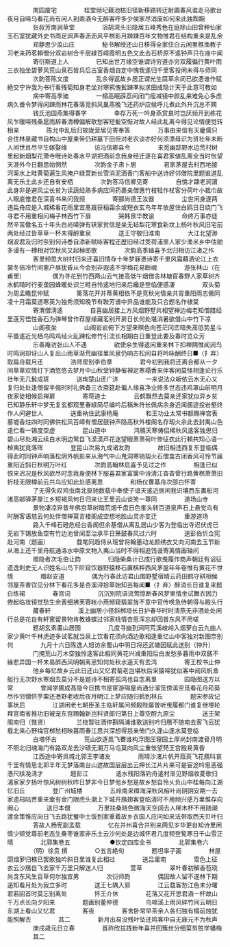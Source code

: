 <!-- { "loadSidebar": true } -->
　　
　　南园废宅
　　
　　桂堂倾圮藕池枯旧径新移路转迂射圃春风谁走马歌台夜月自啼乌看花尚有闲人到索酒今无醉客呼多少侯家尽消废如何来此独踟蹰
　　
　　张叔芳南涧草堂
　　
　　浴鹄湾头旧隐居五峰秀色在庭除山田曾种仙家玉石室犹藏外史书雨足涧声春沥沥风平桞影月踈踈百年文物惟君在结构重来是乱余
　　
　　郑静思少监山庄
　　
　　秘书解绶还山日移得全家住白云闲里樵渔教子习老来药茗頼僧分双岩树合千层緑百嶂霞明五色文此去石桥原不逺钟声只在座中闻
　　
　　寄衍斯道上人
　　
　　已知出世万缘空谁谓诗穷道亦穷双履徧行黄叶雨三衣独坐碧萝风荒山泉石皆兵后古室香烟自定中愧我逺归千里客投闲未得与师同
　　
　　次韵答陈文度
　　
　　乱余得返故乡居正谓光生腐草余闵已欲慿谁作赋絶交宁许我为书行看残菊知身老坐对寒鸦愧鬂踈凖拟求田成隐计天于此意可教如
　　
　　病中寄高季廸
　　
　　一榻高眠薜荔间闭门瘦减镜中颜乱来难免心多虑病久畨令梦得闲踈雨林花春落竞斜风巢燕晚飞还药炉应候呼儿煮此外升沉总不闗
　　
　　钱氏池园燕集得春字
　　
　　幸存万死一吟身燕赏良时岂厌频开到栋花风乍暖啼残桑扈雨辞春清樽偏解欹愁客短髪空惭对故人经此乱离今得见论情便觉转相亲
　　
　　陈允中乱后归故陇营居见寄奉答
　　
　　万事由来信有天癯儒只合住林泉藏书自构山中屋束带仍耕墓下田但对老农谈亦好何须漂母识为贤壮年未断人间世且尽平生嫁娶缘
　　
　　访冯信卿县令
　　
　　来觅幽踪野水边荒村树里起新烟梨花萧寺哦诗处春水平湖把酒前念我身经迁逐在喜君家値乱离全当时怅望天涯外今日翻思始惘然
　　
　　次韵金子肃卜居
　　
　　君家茅屋去村西地接河渠水上畦黄菊遍生风掩户緑萱新长雪消泥酒香门客船中送诗好邻僧院里题谁道乱离无乐土此乡还自有安栖
　　
　　次韵答冯信卿见寄
　　
　　自愧才踈老涧濵此身非是避风尘长贫为读蔬经熟多病应同药裹亲僧惠竹枝轻作杖客分荷叶小裁巾故人眼底惟君在深喜书来问我频
　　
　　寄郦尚德王汝器
　　
　　尘世闲身遂两违扁舟应是入城稀看花雨里宜髙屐获稲霜余或短衣玄鸟年年依屋住白鸥日日绕门飞寻君不用重相问梅子林西竹下扉
　　
　　哭韩景华教谕
　　
　　命终万事亦徒然辛苦儌名五十年头白尚嗟弹有铗家贫信是坐无毡梨花寒食新坟上杨叶秋风旧宅前两处经过皆草草一杯未得酹重泉
　　
　　送王守敬归淮南
　　
　　大江北望渺烟波君及归时奈别何诗巻自添新赋咏客程还歴旧经过芰荷浦里人家少渔米乡中估舶多谩有一樽相对饮秋风又起棹郎歌
　　
　　次韵高季廸喜予北归相访江渚之作
　　
　　客里频思大树村归来还喜旧情存十年梦寐慿诗寄千里风霜藉酒论江上衣裳冬倍冷竹间窻户昼犹昏从今会别非遐逺不学梅花易断魂
　　
　　游张林山（在甫里）
　　
　　偶为寻花到竹西两山云气接高低午烟僧舎林塘窅春野人家草树齐水鹤晴时行麦垄园蜂暖处识兰畦自怜逺地归来后纔是登临便感凄
　　
　　双头菊为周孟瞻昆仲赋
　　
　　篱落花开并蒂黄相依不是竞秋光情亲共冐重阳雨志傲同凌十月霜莫道寒英为独秀须知晚节有聫芳谱中异品谁能及只合题名作棣棠
　　
　　寄渭僧淸逺
　　
　　自喜幽居接上方风烟野墅共相望禅边梅老知僧腊经里莲芳悟性香石为弹琴曾作荐屋缘藏茗别开房日长何处堪消暑欲借山中竹下凉
　　
　　山阁夜坐
　　
　　山阁岩岩俯下方望来暝色向苍茫冈峦暗失髙低势星斗平埀逺近光栖鸟鸣鸡经火乱踈松修竹引流长相期白日重登此要及春时览众芳
　　
　　乐善庵访张山人不遇
　　
　　欲使余生得逺闲重来林下扣禅闗惟闻涧鸟时鸣涧却讶山人复出山雨草渐荒幽径里风泉仍响古松间自将吟咏酬终日■〈扌弃〉取扁舟载月还
　　
　　浩师房别李伯章
　　
　　君今初到我将还离合都从一夕间草草欢情灯下酒悠悠去梦月中山秋堂钟静催禅定寒榻香来伴客闲莫怪相逢论行乐壮年无几鬂成斑
　　
　　送珣楚山还广济
　　
　　一来说法众皈依云水无心又复归处处逢僧留半偈时时礼佛备三衣斋筵赴徧人缘喜净业修多世态违鸡罩山前明月夜家徒相候启禅扉
　　
　　寄蒋道士
　　
　　云鹤飘然去莫亲还家犹似异乡贫已知静乐轩中梦无复玄都观里春緑简尽编吟后稿朱符长佩病余身近闻劔迹投岩壑终作人间避世人
　　
　　送重衲住武康杨庵
　　
　　和王功业太常书额赐禅宫表墓墟香炷四时同佛供松风百嶂有僧居鼓钟声隐高秋外楼阁名存刼火余此去封禺山色逺伫看一锡度空虚
　　
　　昆山道中
　　
　　鸿鴈天寒俦侣稀秋风逺客独思归碧山尽处湘云续白水明边鹭自飞漠漠芦花迷望眼萧萧荷叶惨征衣此行頼共知心语一棹夷犹竟落晖
　　
　　登昆山次易九成诸友韵
　　
　　故旧相违西复东登临偶得此时同钟声响落松阴外帆影来从海气中山鬼洞寒销刼火石僧龛古闭香风可怜节届重阳近斜日秋明万叶红
　　
　　次韵高翰林启喜予见过之作
　　
　　相逢已似恨来迟况是秋风欲尽时念我身便林下服喜君家富箧中诗淸江杳杳曾行路黄桞萧萧旧折枝无限樽前云共鸟应知此处感离思
　　
　　和杨仪曹基舟次邵白怀寄
　　
　　了无得失叹鸡虫南北驱驰数载中奉使子谙天逺近居闲我识壤西东畵船河渚高邮驿茅屋江乡短褐风何日归来让王里云山谈笑一尊同
　　
　　道场山寺
　　
　　景物凄凉异昔年佛宫草树暗荒烟千盘日色峯头转百道泉声石上悬觉鸟有时酬客语慈云何处伴僧禅莫言楼阁成空想地胜山灵亦变迁
　　
　　重游道场
　　
　　路入千峰石磴危经台香阁但余基僧从离乱居山少客为登临出寺迟伏虎已无岩下锡放鱼空有竹边池曾闻至治承平日箫鼓春风过六时
　　
　　送彭伯忻佥宪赴河南（题画）
　　
　　载笔同趋侍从班曾将翰墨动龙颜绣衣又向河南去玉节新从海上还千里舟航通洛水中原文物入夷山当时不得相追饯谩寄离情画轴间
　　
　　赠隐者次毛伯让韵
　　
　　归隐柴桑计已成行歌曵履作商声朝廷有诏征遗逸刺史无人识姓名山鸟下阶窥饮器野猿移石置棋枰西风茅屋年年卷惟有黄花不世情
　　
　　赠赵安道
　　
　　偶为行春此访君山围野墅宿晴云药田鹤守耕相候邻屋茶香饮见分林下看花多是杏溪浔拾草始知芸每闻■〈扌弃〉醉消长日谁复来题白练裙
　　
　　春宫词
　　
　　沉沉别院语流莺惊断春风梦里情坐试舞衣因力倦起临妆镜觉愁生余香细拂芙蓉帐小燕频窥翡翠旌不意中官传唤急侍朝得与殿头行
　　
　　藏春轩
　　
　　溪上幽居小径斜桞垣长日护春华时时淸燕无非酒处处闲行总是花自有轩窻留景物肯教蜂蝶过邻家桃情杏思浑忘却回首东风不用嗟
　　
　　题胡玄素畵山居图
　　
　　几度寻幽到涧阿荒溪峻岭入烟萝白云九曲人家少黄叶千林虎迹多试茗就当泉上饮看花须向酒边歌相逢重忆山中客独对新图奈别何
　　
　　九月十六日陈逸人旭访余蜀山中明日将还武塘因赋此送别（仲升）
　　
　　门掩荒山万木空独怜逺客此相同黄花兴减重阳后白发愁多暮雨中双劔不縁悲异国一杯未易醉西风明朝离思知何处秋水遥天有去鸿
　　
　　寄王校书止仲
　　
　　他乡每忆故乡云此日还山又忆君菊老岂堪秋后采猿啼犹似客中闻风帆渔艇行无次野水寒烟去莫分不是题诗不相寄孤鸿也自念离羣
　　
　　园隐图送方以常
　　
　　曾闻学圃成髙隐今日携书是宦游隔屋尚通分溜笕傍溪空觅看花舟菘葵尽作邻僧供芋栗还慿野老收后夜月明江上梦应随归鹤到林丘
　　
　　题宋参政记事状后
　　
　　江湖闲老七朝臣圣主临轩属问频殿陛屡曽听曵履都门谁复继埋轮拜官南省推功旧被宠东宫赐翰新岂料贤郎归第日上尊空酹九原尘
　　
　　送王架阁南归（惟贤）
　　
　　兰桡暂驻酒停斟隔浦谁歌送别吟归鴈不随南去客飞云犹载北来心野梅官桞愁相映暮雨春江思共深想得慈亲倚门久逢山逢水莫登临
　　
　　白塔怀古
　　
　　荒山欲逐鳯飞鶱谁构浮图压寝园土厚尚封南渡骨月明不照北归魂海门有路双龙去沙碛无潮万马屯莫向风尘重怅望棾王宫殿易黄昏
　　
　　江西途中寄呉城北郭王李诸友
　　
　　雨晴沙渚片帆开葭菼飞花鴈叫哀千里有情思北郭半年无梦落南台山遮故国层层出云押长江片片来可是宦途吟思恶强慿尺牍凂淸才
　　
　　题彭江
　　
　　逺水残阳落钓舟逺村渐见野烟收菱歌归浦家家夕扬叶惊风树树秋昨日梦非今日梦他乡愁是故乡愁自怜乆负山中桂每向江湖忆旧丘
　　
　　登广州城楼
　　
　　五岭南来瘴海深秋风榕叶尚阴阴安期一去家遗舄陆贾重来槖有金门限虎头潮上下城开鴈翅客登临淸时不用频兴感万里惟存向阙心
　　
　　送日本僧
　　
　　万里扶桑晓色微海天空阔去人稀木杯不用随潮渡金策惟应向日飞去路犹餐中土饭到家重着故乡衣国人应问如来法带取西天贝叶归
　　
　　答故人杨宪副孟载
　　
　　忆在并州喜合并别来两见岁华更自知诗里闲情少顿觉尊前老态生桑枣谁家非乐土云沙何处是边城怀君几度频登覧寒日千山雪正晴
　　
　　北郭集巻五
　　
　　　　●钦定四库全书
　　
　　北郭集巻六
　　
　　（明）徐贲 撰
　　
　　○五言絶句
　　
　　题坦率子画
　　
　　林屋閟烟萝归樵已罢歌独吟斜日里谁复此相过
　　
　　送吕庸南
　　
　　雪色上征衣云沙鴈自飞去家千万里只解送人归
　　
　　萱草
　　
　　翠叶春初解香苞晓尚含东风生百草何尔独宜男
　　
　　次衍师韵
　　
　　偶因故人留不遂林下期遥知看月处为我立多时
　　
　　送王七隅入郭
　　
　　江云载客愁江色未分曙君若回首时莫忘别离处
　　
　　怀王介休
　　
　　花落又花开思君酒一杯故山千万点长向夕阳来
　　
　　题画别董仲德
　　
　　鸟啼溪上雨风碎竹间云明日东湖上看山又忆君
　　
　　客夜
　　
　　客舍卧常早茶余人各归独有榻前烛犹能照解衣
　　
　　其二
　　
　　新月出易没残叶坠还鸣客中自无寐元不为秋声
　　
　　庚戌歳元日立春
　　
　　首祚欣兹践新年喜并回簇丝分细菜剪胜学蟠梅
　　
　　其二
　　
